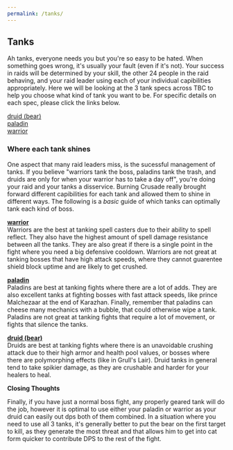 ```yaml
---
permalink: /tanks/
---
```


## Tanks

Ah tanks, everyone needs you but you're so easy to be hated.  When something goes wrong, it's usually your fault (even if it's not).  Your success in raids will be determined by your skill, the other 24 people in the raid behaving, and your raid leader using each of your individual capibilities appropriately.  Here we will be looking at the 3 tank specs across TBC to help you choose what kind of tank you want to be.  For specific details on each spec, please click the links below.

[druid (bear)](tanks/druids.md)<br/>
[paladin](tanks/paladins.md)<br/>
[warrior](tanks/warriors.md)

### Where each tank shines

One aspect that many raid leaders miss, is the sucessful management of tanks.  If you believe "warriors tank the boss, paladins tank the trash, and druids are only for when your warrior has to take a day off", you're doing your raid and your tanks a disservice.  Burning Crusade really brought forward different capibilities for each tank and allowed them to shine in different ways.  The following is a _basic_ guide of which tanks can optimally tank each kind of boss.

[__warrior__](tanks/warriors.md)<br/>
Warriors are the best at tanking spell casters due to their ability to spell reflect.  They also have the highest amount of spell damage resistance between all the tanks.  They are also great if there is a single point in the fight where you need a big defensive cooldown.  Warriors are not great at tanking bosses that have high attack speeds, where they cannot guarentee shield block uptime and are likely to get crushed.

[__paladin__](tanks/paladins.md)<br/>
Paladins are best at tanking fights where there are a lot of adds.  They are also excellent tanks at fighting bosses with fast attack speeds, like prince Malchezaar at the end of Karazhan.  Finally, remember that paladins can cheese many mechanics with a bubble, that could otherwise wipe a tank.  Paladins are not great at tanking fights that require a lot of movement, or fights that silence the tanks.

[__druid (bear)__](tanks/druids.md)<br>
Druids are best at tanking fights where there is an unavoidable crushing attack due to their high armor and health pool values, or bosses where there are polymorphing effects (like in Grull's Lair).  Druid tanks in general tend to take spikier damage, as they are crushable and harder for your healers to heal.

__Closing Thoughts__

Finally, if you have just a normal boss fight, any properly geared tank will do the job, however it is optimal to use either your paladin or warrior as your druid can easily out dps both of them combined. In a situation where you need to use all 3 tanks, it's generally better to put the bear on the first target to kill, as they generate the most threat and that allows him to get into cat form quicker to contribute DPS to the rest of the fight.